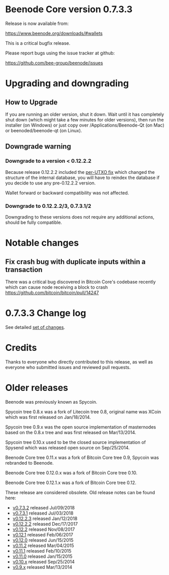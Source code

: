 Beenode Core version 0.7.3.3
==========================

Release is now available from:

  <https://www.beenode.org/downloads/#wallets>

This is a critical bugfix release.

Please report bugs using the issue tracker at github:

  <https://github.com/bee-group/beenode/issues>


Upgrading and downgrading
=========================

How to Upgrade
--------------

If you are running an older version, shut it down. Wait until it has completely
shut down (which might take a few minutes for older versions), then run the
installer (on Windows) or just copy over /Applications/Beenode-Qt (on Mac) or
beenoded/beenode-qt (on Linux).

Downgrade warning
-----------------

### Downgrade to a version < 0.12.2.2

Because release 0.12.2.2 included the [per-UTXO fix](release-notes/beenode/release-notes-0.12.2.2.md#per-utxo-fix)
which changed the structure of the internal database, you will have to reindex
the database if you decide to use any pre-0.12.2.2 version.

Wallet forward or backward compatibility was not affected.

### Downgrade to 0.12.2.2/3, 0.7.3.1/2

Downgrading to these versions does not require any additional actions, should be
fully compatible.


Notable changes
===============

Fix crash bug with duplicate inputs within a transaction
--------------------------------------------------------

There was a critical bug discovered in Bitcoin Core's codebase recently which
can cause node receiving a block to crash https://github.com/bitcoin/bitcoin/pull/14247

0.7.3.3 Change log
===================

See detailed [set of changes](https://github.com/bee-group/beenode/compare/v0.7.3.2...bee-group:v0.7.3.3).

Credits
=======

Thanks to everyone who directly contributed to this release,
as well as everyone who submitted issues and reviewed pull requests.


Older releases
==============

Beenode was previously known as Spycoin.

Spycoin tree 0.8.x was a fork of Litecoin tree 0.8, original name was XCoin
which was first released on Jan/18/2014.

Spycoin tree 0.9.x was the open source implementation of masternodes based on
the 0.8.x tree and was first released on Mar/13/2014.

Spycoin tree 0.10.x used to be the closed source implementation of Spysend
which was released open source on Sep/25/2014.

Beenode Core tree 0.11.x was a fork of Bitcoin Core tree 0.9,
Spycoin was rebranded to Beenode.

Beenode Core tree 0.12.0.x was a fork of Bitcoin Core tree 0.10.

Beenode Core tree 0.12.1.x was a fork of Bitcoin Core tree 0.12.

These release are considered obsolete. Old release notes can be found here:

- [v0.7.3.2](https://github.com/bee-group/beenode/blob/master/doc/release-notes/beenode/release-notes-0.7.3.2.md) released Jul/09/2018
- [v0.7.3.1](https://github.com/bee-group/beenode/blob/master/doc/release-notes/beenode/release-notes-0.7.3.1.md) released Jul/03/2018
- [v0.12.2.3](https://github.com/bee-group/beenode/blob/master/doc/release-notes/beenode/release-notes-0.12.2.3.md) released Jan/12/2018
- [v0.12.2.2](https://github.com/bee-group/beenode/blob/master/doc/release-notes/beenode/release-notes-0.12.2.2.md) released Dec/17/2017
- [v0.12.2](https://github.com/bee-group/beenode/blob/master/doc/release-notes/beenode/release-notes-0.12.2.md) released Nov/08/2017
- [v0.12.1](https://github.com/bee-group/beenode/blob/master/doc/release-notes/beenode/release-notes-0.12.1.md) released Feb/06/2017
- [v0.12.0](https://github.com/bee-group/beenode/blob/master/doc/release-notes/beenode/release-notes-0.12.0.md) released Jun/15/2015
- [v0.11.2](https://github.com/bee-group/beenode/blob/master/doc/release-notes/beenode/release-notes-0.11.2.md) released Mar/04/2015
- [v0.11.1](https://github.com/bee-group/beenode/blob/master/doc/release-notes/beenode/release-notes-0.11.1.md) released Feb/10/2015
- [v0.11.0](https://github.com/bee-group/beenode/blob/master/doc/release-notes/beenode/release-notes-0.11.0.md) released Jan/15/2015
- [v0.10.x](https://github.com/bee-group/beenode/blob/master/doc/release-notes/beenode/release-notes-0.10.0.md) released Sep/25/2014
- [v0.9.x](https://github.com/bee-group/beenode/blob/master/doc/release-notes/beenode/release-notes-0.9.0.md) released Mar/13/2014

